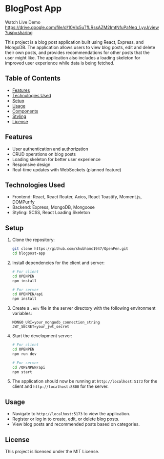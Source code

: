 
# BlogPost App

Watch Live Demo https://drive.google.com/file/d/10VIx5uTfLRssAZM2ImtNfuPaNeq_LyyJ/view?usp=sharing

This project is a blog post application built using React, Express, and MongoDB. The application allows users to view blog posts, edit and delete their own posts, and provides recommendations for other posts that the user might like. The application also includes a loading skeleton for improved user experience while data is being fetched.

## Table of Contents

- [Features](#features)
- [Technologies Used](#technologies-used)
- [Setup](#setup)
- [Usage](#usage)
- [Components](#components)
- [Styling](#styling)
- [License](#license)

## Features

- User authentication and authorization
- CRUD operations on blog posts
- Loading skeleton for better user experience
- Responsive design
- Real-time updates with WebSockets (planned feature)

## Technologies Used

- Frontend: React, React Router, Axios, React Toastify, Moment.js, DOMPurify
- Backend: Express, MongoDB, Mongoose
- Styling: SCSS, React Loading Skeleton

## Setup

1. Clone the repository:

   ```bash
   git clone https://github.com/shubhamc1947/OpenPen.git
   cd blogpost-app
   ```

2. Install dependencies for the client and server:

   ```bash
   # For client
   cd OPENPEN
   npm install

   # For server
   cd OPENPEN/api
   npm install
   ```

3. Create a `.env` file in the server directory with the following environment variables:

   ```env
   MONGO_URI=your_mongodb_connection_string
   JWT_SECRET=your_jwt_secret
   ```

4. Start the development server:

   ```bash
   # For client
   cd OPENPEN
   npm run dev

   # For server
   cd /OPENPEN/api
   npm start
   ```

5. The application should now be running at `http://localhost:5173` for the client and `http://localhost:8800` for the server.

## Usage

- Navigate to `http://localhost:5173` to view the application.
- Register or log in to create, edit, or delete blog posts.
- View blog posts and recommended posts based on categories.

## License

This project is licensed under the MIT License.
```
